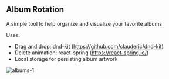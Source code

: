 ## Album Rotation

A simple tool to help organize and visualize your favorite albums

Uses:
- Drag and drop: dnd-kit (https://github.com/clauderic/dnd-kit)
- Delete animation: react-spring (https://react-spring.io/)
- Local storage for persisting album artwork


![albums-1](https://user-images.githubusercontent.com/10779827/173211549-4a4718ac-13a0-4168-8bd2-150c6c62d7fc.gif)
